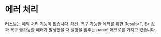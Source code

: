 # 에러 처리 


러스트는 예외 처리 기능이 없습니다. 대신, 복구 가능한 에러를 위한 Result<T, E> 값과 복구 불가능한 에러가 발생했을 때 실행을 멈추는 panic! 매크로를 가지고 있습니다. 